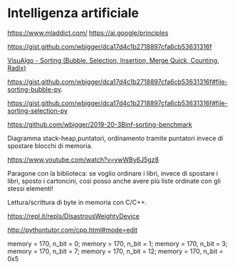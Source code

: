 

 # Intelligenza artificiale
 https://www.mladdict.com/
 https://ai.google/principles

  https://gist.github.com/wbigger/dca17d4c1b2718897cfa6cb53631316f

[VisuAlgo - Sorting (Bubble, Selection, Insertion, Merge Quick, Counting, Radix)](https://visualgo.net/bn/sorting)

https://gist.github.com/wbigger/dca17d4c1b2718897cfa6cb53631316f#file-sorting-bubble-py.

https://gist.github.com/wbigger/dca17d4c1b2718897cfa6cb53631316f#file-sorting-selection-py

https://github.com/wbigger/2019-20-3Binf-sorting-benchmark

Diagramma stack-heap,puntatori, ordinamento tramite puntatori invece di spostare blocchi di memoria.

https://www.youtube.com/watch?v=ywWBy6J5gz8

Paragone con la biblioteca: se voglio ordinare i libri, invece di spostare i libri, sposto i cartoncini, così posso anche avere più liste ordinate con gli stessi elementi!

Lettura/scrittura di byte in memoria con C/C++.

https://repl.it/repls/DisastrousWeightyDevice

http://pythontutor.com/cpp.html#mode=edit

memory = 170, n_bit = 0;
memory = 170, n_bit = 1;
memory = 170, n_bit = 3;
memory = 170, n_bit = 7;
memory = 170, n_bit = 12;
memory = 170, n_bit = 0x5

